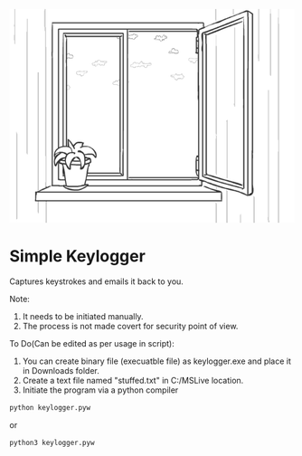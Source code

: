 ![HoneyEncryption](Resources/keylog.gif)

# Simple Keylogger
Captures keystrokes and emails it back to you.


Note:
1. It needs to be initiated manually.
2. The process is not made covert for security point of view.

To Do(Can be edited as per usage in script):
1. You can create binary file (execuatble file) as keylogger.exe and place it in Downloads folder.
2. Create a text file named "stuffed.txt" in C:/MSLive location.
3. Initiate the program via a python compiler
```cmd
python keylogger.pyw
```
or
```cmd
python3 keylogger.pyw
```